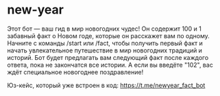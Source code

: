 # new-year
Этот бот — ваш гид в мир новогодних чудес! Он содержит 100 и 1 забавный факт о Новом годе, которые он расскажет вам по одному. Начните с команды /start или /fact, чтобы получить первый факт и начать увлекательное путешествие в мир новогодних традиций и историй. Бот будет предлагать вам следующий факт после каждого ответа, пока не закончатся все истории. А если вы введёте "102", вас ждёт специальное новогоднее поздравление!

Юз-кейс, который уже встроен в код: https://t.me/newyear_fact_bot
